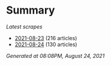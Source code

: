 # Summary
*Latest scrapes*
* [2021-08-23](https://github.com/nuuuwan/news_lk/blob/data/news_lk.2021-08-23.json) (216 articles)
* [2021-08-24](https://github.com/nuuuwan/news_lk/blob/data/news_lk.2021-08-24.json) (130 articles)

*Generated at 08:08PM, August 24, 2021*